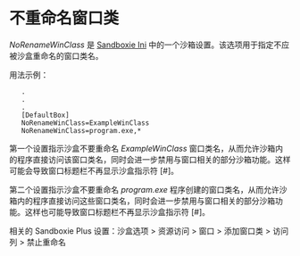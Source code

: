 # 不重命名窗口类

_NoRenameWinClass_ 是 [Sandboxie Ini](SandboxieIni.md) 中的一个沙箱设置。该选项用于指定不应被沙盒重命名的窗口类名。

用法示例：
```
   .
   .
   .
   [DefaultBox]
   NoRenameWinClass=ExampleWinClass
   NoRenameWinClass=program.exe,*
```

第一个设置指示沙盒不要重命名 _ExampleWinClass_ 窗口类名，从而允许沙箱内的程序直接访问该窗口类名，同时会进一步禁用与窗口相关的部分沙箱功能。这样可能会导致窗口标题栏不再显示沙盒指示符 [#]。

第二个设置指示沙盒不要重命名 _program.exe_ 程序创建的窗口类名，从而允许沙箱内的程序直接访问这些窗口类名，同时会进一步禁用与窗口相关的部分沙箱功能。这样也可能导致窗口标题栏不再显示沙盒指示符 [#]。

相关的 Sandboxie Plus 设置：沙盒选项 > 资源访问 > 窗口 > 添加窗口类 > 访问列 > 禁止重命名